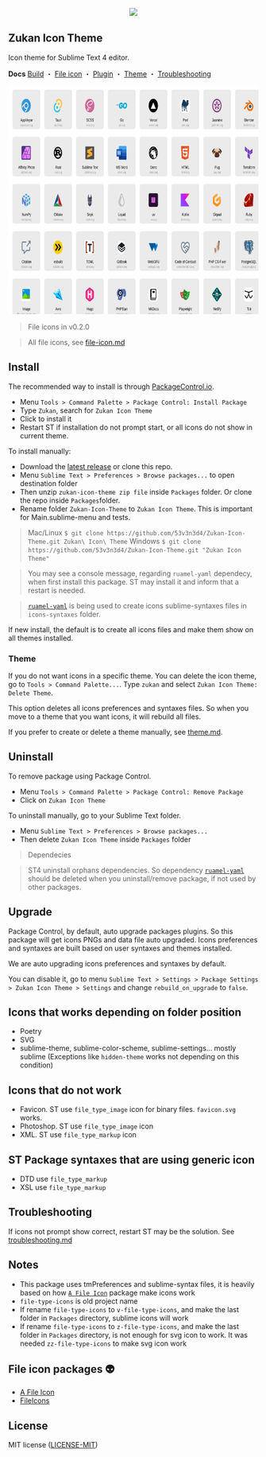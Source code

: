 <p align="center">
    <a href="" title="Sublime Version">
        <img src="https://img.shields.io/badge/Build_for_Sublime_text-4169-orange?style=flat&logo=sublime-text"/>
    </a>
</p>

## Zukan Icon Theme

Icon theme for Sublime Text 4 editor.  

**Docs** [Build](https://github.com/53v3n3d4/Zukan-Icon-Theme/blob/main/docs/build.md) ・ [File icon](https://github.com/53v3n3d4/Zukan-Icon-Theme/blob/main/docs/file-icon.md) ・ [Plugin](https://github.com/53v3n3d4/Zukan-Icon-Theme/blob/main/docs/plugin.md) ・ [Theme](https://github.com/53v3n3d4/Zukan-Icon-Theme/blob/main/docs/theme.md) ・ [Troubleshooting](https://github.com/53v3n3d4/Zukan-Icon-Theme/blob/main/docs/troubleshooting.md)

<img src="assets/file-icons-concat-sample.svg" width="728" height="460" alt="file icon">

> File icons in v0.2.0

> All file icons, see [file-icon.md](https://github.com/53v3n3d4/Zukan-Icon-Theme/blob/main/docs/file-icon.md)

## Install

The recommended way to install is through [PackageControl.io](https://packagecontrol.io/packages/Zukan%20Icon%20Theme).  
- Menu `Tools > Command Palette > Package Control: Install Package`  
- Type `Zukan`, search for `Zukan Icon Theme`  
- Click to install it  
- Restart ST if installation do not prompt start, or all icons do not show in current theme.  

To install manually:  
- Download the [latest release](https://github.com/53v3n3d4/Zukan-Icon-Theme/releases) or clone this repo.  
- Menu `Sublime Text > Preferences > Browse packages...` to open destination folder  
- Then unzip `zukan-icon-theme zip file` inside `Packages` folder. Or clone the repo inside `Packages`folder.  
- Rename folder `Zukan-Icon-Theme` to `Zukan Icon Theme`. This is important for Main.sublime-menu and tests.  

> Mac/Linux `$ git clone https://github.com/53v3n3d4/Zukan-Icon-Theme.git Zukan\ Icon\ Theme`
> Windows `$ git clone https://github.com/53v3n3d4/Zukan-Icon-Theme.git "Zukan Icon Theme"`

> You may see a console message, regarding `ruamel-yaml` dependecy, when first install this package. ST may install it and inform that a restart is needed.  

> [`ruamel-yaml`](https://packagecontrol.github.io) is being used to create icons sublime-syntaxes files in `icons-syntaxes` folder.  

If new install, the default is to create all icons files and make them show on all themes installed.  

### Theme

If you do not want icons in a specific theme. You can delete the icon theme, go to `Tools > Command Palette...`. Type `zukan` and select `Zukan Icon Theme: Delete Theme`.

This option deletes all icons preferences and syntaxes files. So when you move to a theme that you want icons, it will rebuild all files.

If you prefer to create or delete a theme manually, see [theme.md](https://github.com/53v3n3d4/Zukan-Icon-Theme/blob/main/docs/theme.md).  

## Uninstall

To remove package using Package Control.  
- Menu `Tools > Command Palette > Package Control: Remove Package`  
- Click on `Zukan Icon Theme`  

To uninstall manually, go to your Sublime Text folder.  
- Menu `Sublime Text > Preferences > Browse packages...`  
- Then delete `Zukan Icon Theme` inside `Packages` folder  

> Dependecies  

> ST4 uninstall orphans dependencies. So dependency [`ruamel-yaml`](https://packagecontrol.github.io) should be deleted when you uninstall/remove package, if not used by other packages.  

## Upgrade

Package Control, by default, auto upgrade packages plugins. So this package will get icons PNGs and data file auto upgraded. Icons preferences and syntaxes are built based on user syntaxes and themes installed.  

We are auto upgrading icons preferences and syntaxes by default.  

You can disable it, go to menu `Sublime Text > Settings > Package Settings > Zukan Icon Theme > Settings` and change `rebuild_on_upgrade` to `false`.  

## Icons that works depending on folder position

- Poetry  
- SVG  
- sublime-theme, sublime-color-scheme, sublime-settings... mostly sublime (Exceptions like `hidden-theme` works not depending on this condition)  

## Icons that do not work

- Favicon. ST use  `file_type_image` icon for binary files. `favicon.svg` works.  
- Photoshop. ST use `file_type_image` icon  
- XML. ST use `file_type_markup` icon  

## ST Package syntaxes that are using generic icon

- DTD use `file_type_markup`  
- XSL use `file_type_markup`  

## Troubleshooting

If icons not prompt show correct, restart ST may be the solution. See [troubleshooting.md](https://github.com/53v3n3d4/Zukan-Icon-Theme/blob/main/docs/troubleshooting.md)

## Notes
- This package uses tmPreferences and sublime-syntax files, it is heavily based on how [`A File Icon`](https://github.com/SublimeText/AFileIcon) package make icons work  
- `file-type-icons` is old project name  
- If rename `file-type-icons` to `v-file-type-icons`, and make the last folder in `Packages` directory, sublime icons will work  
- If rename `file-type-icons` to `z-file-type-icons`, and make the last folder in `Packages` directory, is not enough for svg icon to work. It was needed `zz-file-type-icons` to make svg icon work  

## File icon packages :alien:

- [A File Icon](https://github.com/SublimeText/AFileIcon)  
- [FileIcons](https://github.com/braver/FileIcons)  

## License

MIT license ([LICENSE-MIT](LICENSE))  
